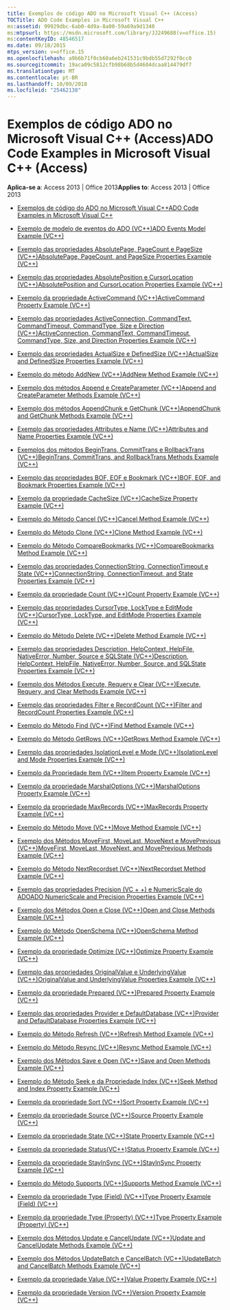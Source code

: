 ```yaml
---
title: Exemplos de código ADO no Microsoft Visual C++ (Access)
TOCTitle: ADO Code Examples in Microsoft Visual C++
ms:assetid: 99929dbc-6ab0-4d9a-8a00-59a69a9d1340
ms:mtpsurl: https://msdn.microsoft.com/library/JJ249688(v=office.15)
ms:contentKeyID: 48546517
ms.date: 09/18/2015
mtps_version: v=office.15
ms.openlocfilehash: a9b6b71f0cb60a6eb241531c9bdb55d7292f0cc0
ms.sourcegitcommit: 19aca09c5812cfb98b68b5d4604dcaa814479df7
ms.translationtype: MT
ms.contentlocale: pt-BR
ms.lasthandoff: 10/09/2018
ms.locfileid: "25462138"
---
```

# <a name="ado-code-examples-in-microsoft-visual-c-access"></a><span data-ttu-id="d046d-102">Exemplos de código ADO no Microsoft Visual C++ (Access)</span><span class="sxs-lookup"><span data-stu-id="d046d-102">ADO Code Examples in Microsoft Visual C++ (Access)</span></span>


<span data-ttu-id="d046d-103">**Aplica-se a**: Access 2013 | Office 2013</span><span class="sxs-lookup"><span data-stu-id="d046d-103">**Applies to**: Access 2013 | Office 2013</span></span>

  - [<span data-ttu-id="d046d-104">Exemplos de código do ADO no Microsoft Visual C++</span><span class="sxs-lookup"><span data-stu-id="d046d-104">ADO Code Examples in Microsoft Visual C++</span></span>](ado-code-examples-in-microsoft-visual-c.md)

  - [<span data-ttu-id="d046d-105">Exemplo de modelo de eventos do ADO (VC++)</span><span class="sxs-lookup"><span data-stu-id="d046d-105">ADO Events Model Example (VC++)</span></span>](ado-events-model-example-vc.md)

  - [<span data-ttu-id="d046d-106">Exemplo das propriedades AbsolutePage, PageCount e PageSize (VC++)</span><span class="sxs-lookup"><span data-stu-id="d046d-106">AbsolutePage, PageCount, and PageSize Properties Example (VC++)</span></span>](absolutepage-pagecount-and-pagesize-properties-example-vc.md)

  - [<span data-ttu-id="d046d-107">Exemplo das propriedades AbsolutePosition e CursorLocation (VC++)</span><span class="sxs-lookup"><span data-stu-id="d046d-107">AbsolutePosition and CursorLocation Properties Example (VC++)</span></span>](absoluteposition-and-cursorlocation-properties-example-vc.md)

  - [<span data-ttu-id="d046d-108">Exemplo da propriedade ActiveCommand (VC++)</span><span class="sxs-lookup"><span data-stu-id="d046d-108">ActiveCommand Property Example (VC++)</span></span>](activecommand-property-example-vc.md)

  - [<span data-ttu-id="d046d-109">Exemplo das propriedades ActiveConnection, CommandText, CommandTimeout, CommandType, Size e Direction (VC++)</span><span class="sxs-lookup"><span data-stu-id="d046d-109">ActiveConnection, CommandText, CommandTimeout, CommandType, Size, and Direction Properties Example (VC++)</span></span>](activeconnection-commandtext-commandtimeout-commandtype-size-and-direction-properties-example-vc.md)

  - [<span data-ttu-id="d046d-110">Exemplo das propriedades ActualSize e DefinedSize (VC++)</span><span class="sxs-lookup"><span data-stu-id="d046d-110">ActualSize and DefinedSize Properties Example (VC++)</span></span>](actualsize-and-definedsize-properties-example-vc.md)

  - [<span data-ttu-id="d046d-111">Exemplo do método AddNew (VC++)</span><span class="sxs-lookup"><span data-stu-id="d046d-111">AddNew Method Example (VC++)</span></span>](addnew-method-example-vc.md)

  - [<span data-ttu-id="d046d-112">Exemplo dos métodos Append e CreateParameter (VC++)</span><span class="sxs-lookup"><span data-stu-id="d046d-112">Append and CreateParameter Methods Example (VC++)</span></span>](append-and-createparameter-methods-example-vc.md)

  - [<span data-ttu-id="d046d-113">Exemplo dos métodos AppendChunk e GetChunk (VC++)</span><span class="sxs-lookup"><span data-stu-id="d046d-113">AppendChunk and GetChunk Methods Example (VC++)</span></span>](appendchunk-and-getchunk-methods-example-vc.md)

  - [<span data-ttu-id="d046d-114">Exemplo das propriedades Attributes e Name (VC++)</span><span class="sxs-lookup"><span data-stu-id="d046d-114">Attributes and Name Properties Example (VC++)</span></span>](attributes-and-name-properties-example-vc.md)

  - [<span data-ttu-id="d046d-115">Exemplos dos métodos BeginTrans, CommitTrans e RollbackTrans (VC++)</span><span class="sxs-lookup"><span data-stu-id="d046d-115">BeginTrans, CommitTrans, and RollbackTrans Methods Example (VC++)</span></span>](begintrans-committrans-and-rollbacktrans-methods-example-vc.md)

  - [<span data-ttu-id="d046d-116">Exemplo das propriedades BOF, EOF e Bookmark (VC++)</span><span class="sxs-lookup"><span data-stu-id="d046d-116">BOF, EOF, and Bookmark Properties Example (VC++)</span></span>](bof-eof-and-bookmark-properties-example-vc.md)

  - [<span data-ttu-id="d046d-117">Exemplo da propriedade CacheSize (VC++)</span><span class="sxs-lookup"><span data-stu-id="d046d-117">CacheSize Property Example (VC++)</span></span>](cachesize-property-example-vc.md)

  - [<span data-ttu-id="d046d-118">Exemplo do Método Cancel (VC++)</span><span class="sxs-lookup"><span data-stu-id="d046d-118">Cancel Method Example (VC++)</span></span>](cancel-method-example-vc.md)

  - [<span data-ttu-id="d046d-119">Exemplo do Método Clone (VC++)</span><span class="sxs-lookup"><span data-stu-id="d046d-119">Clone Method Example (VC++)</span></span>](clone-method-example-vc.md)

  - [<span data-ttu-id="d046d-120">Exemplo do Método CompareBookmarks (VC++)</span><span class="sxs-lookup"><span data-stu-id="d046d-120">CompareBookmarks Method Example (VC++)</span></span>](comparebookmarks-method-example-vc.md)

  - [<span data-ttu-id="d046d-121">Exemplo das propriedades ConnectionString, ConnectionTimeout e State (VC++)</span><span class="sxs-lookup"><span data-stu-id="d046d-121">ConnectionString, ConnectionTimeout, and State Properties Example (VC++)</span></span>](connectionstring-connectiontimeout-and-state-properties-example-vc.md)

  - [<span data-ttu-id="d046d-122">Exemplo da propriedade Count (VC++)</span><span class="sxs-lookup"><span data-stu-id="d046d-122">Count Property Example (VC++)</span></span>](count-property-example-vc.md)

  - [<span data-ttu-id="d046d-123">Exemplo das propriedades CursorType, LockType e EditMode (VC++)</span><span class="sxs-lookup"><span data-stu-id="d046d-123">CursorType, LockType, and EditMode Properties Example (VC++)</span></span>](cursortype-locktype-and-editmode-properties-example-vc.md)

  - [<span data-ttu-id="d046d-124">Exemplo do Método Delete (VC++)</span><span class="sxs-lookup"><span data-stu-id="d046d-124">Delete Method Example (VC++)</span></span>](delete-method-example-vc.md)

  - [<span data-ttu-id="d046d-125">Exemplo das propriedades Description, HelpContext, HelpFile, NativeError, Number, Source e SQLState (VC++)</span><span class="sxs-lookup"><span data-stu-id="d046d-125">Description, HelpContext, HelpFile, NativeError, Number, Source, and SQLState Properties Example (VC++)</span></span>](description-helpcontext-helpfile-nativeerror-number-source-and-sqlstate-properties-example-vc.md)

  - [<span data-ttu-id="d046d-126">Exemplo dos Métodos Execute, Requery e Clear (VC++)</span><span class="sxs-lookup"><span data-stu-id="d046d-126">Execute, Requery, and Clear Methods Example (VC++)</span></span>](execute-requery-and-clear-methods-example-vc.md)

  - [<span data-ttu-id="d046d-127">Exemplo das propriedades Filter e RecordCount (VC++)</span><span class="sxs-lookup"><span data-stu-id="d046d-127">Filter and RecordCount Properties Example (VC++)</span></span>](filter-and-recordcount-properties-example-vc.md)

  - [<span data-ttu-id="d046d-128">Exemplo do Método Find (VC++)</span><span class="sxs-lookup"><span data-stu-id="d046d-128">Find Method Example (VC++)</span></span>](find-method-example-vc.md)

  - [<span data-ttu-id="d046d-129">Exemplo do Método GetRows (VC++)</span><span class="sxs-lookup"><span data-stu-id="d046d-129">GetRows Method Example (VC++)</span></span>](getrows-method-example-vc.md)

  - [<span data-ttu-id="d046d-130">Exemplo das propriedades IsolationLevel e Mode (VC++)</span><span class="sxs-lookup"><span data-stu-id="d046d-130">IsolationLevel and Mode Properties Example (VC++)</span></span>](isolationlevel-and-mode-properties-example-vc.md)

  - [<span data-ttu-id="d046d-131">Exemplo da Propriedade Item (VC++)</span><span class="sxs-lookup"><span data-stu-id="d046d-131">Item Property Example (VC++)</span></span>](item-property-example-vc.md)

  - [<span data-ttu-id="d046d-132">Exemplo da propriedade MarshalOptions (VC++)</span><span class="sxs-lookup"><span data-stu-id="d046d-132">MarshalOptions Property Example (VC++)</span></span>](marshaloptions-property-example-vc.md)

  - [<span data-ttu-id="d046d-133">Exemplo da propriedade MaxRecords (VC++)</span><span class="sxs-lookup"><span data-stu-id="d046d-133">MaxRecords Property Example (VC++)</span></span>](maxrecords-property-example-vc.md)

  - [<span data-ttu-id="d046d-134">Exemplo do Método Move (VC++)</span><span class="sxs-lookup"><span data-stu-id="d046d-134">Move Method Example (VC++)</span></span>](move-method-example-vc.md)

  - [<span data-ttu-id="d046d-135">Exemplo dos Métodos MoveFirst, MoveLast, MoveNext e MovePrevious (VC++)</span><span class="sxs-lookup"><span data-stu-id="d046d-135">MoveFirst, MoveLast, MoveNext, and MovePrevious Methods Example (VC++)</span></span>](movefirst-movelast-movenext-and-moveprevious-methods-example-vc.md)

  - [<span data-ttu-id="d046d-136">Exemplo do Método NextRecordset (VC++)</span><span class="sxs-lookup"><span data-stu-id="d046d-136">NextRecordset Method Example (VC++)</span></span>](nextrecordset-method-example-vc.md)

  - [<span data-ttu-id="d046d-137">Exemplo das propriedades Precision (VC + +) e NumericScale do ADO</span><span class="sxs-lookup"><span data-stu-id="d046d-137">ADO NumericScale and Precision Properties Example (VC++)</span></span>](ado-numericscale-and-precision-properties-example-vc.md)

  - [<span data-ttu-id="d046d-138">Exemplo dos Métodos Open e Close (VC++)</span><span class="sxs-lookup"><span data-stu-id="d046d-138">Open and Close Methods Example (VC++)</span></span>](open-and-close-methods-example-vc.md)

  - [<span data-ttu-id="d046d-139">Exemplo do Método OpenSchema (VC++)</span><span class="sxs-lookup"><span data-stu-id="d046d-139">OpenSchema Method Example (VC++)</span></span>](openschema-method-example-vc.md)

  - [<span data-ttu-id="d046d-140">Exemplo da propriedade Optimize (VC++)</span><span class="sxs-lookup"><span data-stu-id="d046d-140">Optimize Property Example (VC++)</span></span>](optimize-property-example-vc.md)

  - [<span data-ttu-id="d046d-141">Exemplo das propriedades OriginalValue e UnderlyingValue (VC++)</span><span class="sxs-lookup"><span data-stu-id="d046d-141">OriginalValue and UnderlyingValue Properties Example (VC++)</span></span>](originalvalue-and-underlyingvalue-properties-example-vc.md)

  - [<span data-ttu-id="d046d-142">Exemplo da propriedade Prepared (VC++)</span><span class="sxs-lookup"><span data-stu-id="d046d-142">Prepared Property Example (VC++)</span></span>](prepared-property-example-vc.md)

  - [<span data-ttu-id="d046d-143">Exemplo das propriedades Provider e DefaultDatabase (VC++)</span><span class="sxs-lookup"><span data-stu-id="d046d-143">Provider and DefaultDatabase Properties Example (VC++)</span></span>](provider-and-defaultdatabase-properties-example-vc.md)

  - [<span data-ttu-id="d046d-144">Exemplo do Método Refresh (VC++)</span><span class="sxs-lookup"><span data-stu-id="d046d-144">Refresh Method Example (VC++)</span></span>](refresh-method-example-vc.md)

  - [<span data-ttu-id="d046d-145">Exemplo do Método Resync (VC++)</span><span class="sxs-lookup"><span data-stu-id="d046d-145">Resync Method Example (VC++)</span></span>](resync-method-example-vc.md)

  - [<span data-ttu-id="d046d-146">Exemplo dos Métodos Save e Open (VC++)</span><span class="sxs-lookup"><span data-stu-id="d046d-146">Save and Open Methods Example (VC++)</span></span>](save-and-open-methods-example-vc.md)

  - [<span data-ttu-id="d046d-147">Exemplo do Método Seek e da Propriedade Index (VC++)</span><span class="sxs-lookup"><span data-stu-id="d046d-147">Seek Method and Index Property Example (VC++)</span></span>](seek-method-and-index-property-example-vc.md)

  - [<span data-ttu-id="d046d-148">Exemplo da propriedade Sort (VC++)</span><span class="sxs-lookup"><span data-stu-id="d046d-148">Sort Property Example (VC++)</span></span>](sort-property-example-vc.md)

  - [<span data-ttu-id="d046d-149">Exemplo da propriedade Source (VC++)</span><span class="sxs-lookup"><span data-stu-id="d046d-149">Source Property Example (VC++)</span></span>](source-property-example-vc.md)

  - [<span data-ttu-id="d046d-150">Exemplo da propriedade State (VC++)</span><span class="sxs-lookup"><span data-stu-id="d046d-150">State Property Example (VC++)</span></span>](state-property-example-vc.md)

  - [<span data-ttu-id="d046d-151">Exemplo da propriedade Status(VC++)</span><span class="sxs-lookup"><span data-stu-id="d046d-151">Status Property Example (VC++)</span></span>](status-property-example-vc.md)

  - [<span data-ttu-id="d046d-152">Exemplo da propriedade StayInSync (VC++)</span><span class="sxs-lookup"><span data-stu-id="d046d-152">StayInSync Property Example (VC++)</span></span>](stayinsync-property-example-vc.md)

  - [<span data-ttu-id="d046d-153">Exemplo do Método Supports (VC++)</span><span class="sxs-lookup"><span data-stu-id="d046d-153">Supports Method Example (VC++)</span></span>](supports-method-example-vc.md)

  - [<span data-ttu-id="d046d-154">Exemplo da propriedade Type (Field) (VC++)</span><span class="sxs-lookup"><span data-stu-id="d046d-154">Type Property Example (Field) (VC++)</span></span>](type-property-example-field-vc.md)

  - [<span data-ttu-id="d046d-155">Exemplo da propriedade Type (Property) (VC++)</span><span class="sxs-lookup"><span data-stu-id="d046d-155">Type Property Example (Property) (VC++)</span></span>](type-property-example-property-vc.md)

  - [<span data-ttu-id="d046d-156">Exemplo dos Métodos Update e CancelUpdate (VC++)</span><span class="sxs-lookup"><span data-stu-id="d046d-156">Update and CancelUpdate Methods Example (VC++)</span></span>](update-and-cancelupdate-methods-example-vc.md)

  - [<span data-ttu-id="d046d-157">Exemplo dos Métodos UpdateBatch e CancelBatch (VC++)</span><span class="sxs-lookup"><span data-stu-id="d046d-157">UpdateBatch and CancelBatch Methods Example (VC++)</span></span>](updatebatch-and-cancelbatch-methods-example-vc.md)

  - [<span data-ttu-id="d046d-158">Exemplo da propriedade Value (VC++)</span><span class="sxs-lookup"><span data-stu-id="d046d-158">Value Property Example (VC++)</span></span>](value-property-example-vc.md)

  - [<span data-ttu-id="d046d-159">Exemplo da propriedade Version (VC++)</span><span class="sxs-lookup"><span data-stu-id="d046d-159">Version Property Example (VC++)</span></span>](version-property-example-vc.md)

